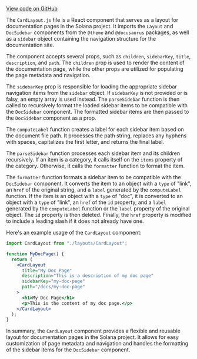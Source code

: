 [View code on GitHub](https://github.com/solana-labs/solana/tree/master/na/docs/layouts)

The `CardLayout.js` file is a React component that serves as a layout for documentation pages in the Solana project. It imports the `Layout` and `DocSidebar` components from the `@theme` and `@docusaurus` packages, as well as a `sidebar` object containing the navigation structure for the documentation site.

The component accepts several props, such as `children`, `sidebarKey`, `title`, `description`, and `path`. The `children` prop is used to render the content of the documentation page, while the other props are utilized for populating the page metadata and navigation.

The `sidebarKey` prop is responsible for loading the appropriate sidebar navigation items from the `sidebar` object. If `sidebarKey` is not provided or is falsy, an empty array is used instead. The `parseSidebar` function is then called to recursively format the loaded sidebar items to be compatible with the `DocSidebar` component. The formatted sidebar items are then passed to the `DocSidebar` component as a prop.

The `computeLabel` function creates a label for each sidebar item based on the document file path. It processes the path string, replaces any hyphens with spaces, capitalizes the first letter, and returns the final label.

The `parseSidebar` function processes each sidebar item and its children recursively. If an item is a category, it calls itself on the `items` property of the category. Otherwise, it calls the `formatter` function to format the item.

The `formatter` function formats a sidebar item to be compatible with the `DocSidebar` component. It converts the item to an object with a `type` of "link", an `href` of the original string, and a `label` generated by the `computeLabel` function. If the item is an object with a `type` of "doc", it is converted to an object with a `type` of "link", an `href` of the `id` property, and a `label` generated by the `computeLabel` function or the `label` property of the original object. The `id` property is then deleted. Finally, the `href` property is modified to include a leading slash if it does not already have one.

Here's an example usage of the `CardLayout` component:

```jsx
import CardLayout from "./layouts/CardLayout";

function MyDocPage() {
  return (
    <CardLayout
      title="My Doc Page"
      description="This is a description of my doc page"
      sidebarKey="my-doc-page"
      path="/docs/my-doc-page"
    >
      <h1>My Doc Page</h1>
      <p>This is the content of my doc page.</p>
    </CardLayout>
  );
}
```

In summary, the `CardLayout` component provides a flexible and reusable layout for documentation pages in the Solana project. It allows for easy customization of page metadata and navigation and handles the formatting of the sidebar items for the `DocSidebar` component.
